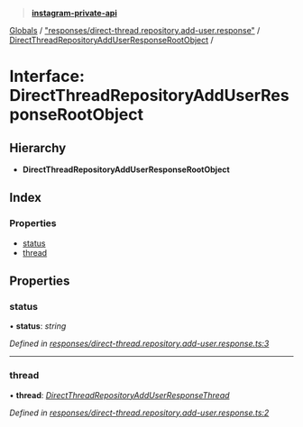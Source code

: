 > **[instagram-private-api](../README.md)**

[Globals](../README.md) / ["responses/direct-thread.repository.add-user.response"](../modules/_responses_direct_thread_repository_add_user_response_.md) / [DirectThreadRepositoryAddUserResponseRootObject](_responses_direct_thread_repository_add_user_response_.directthreadrepositoryadduserresponserootobject.md) /

# Interface: DirectThreadRepositoryAddUserResponseRootObject

## Hierarchy

* **DirectThreadRepositoryAddUserResponseRootObject**

## Index

### Properties

* [status](_responses_direct_thread_repository_add_user_response_.directthreadrepositoryadduserresponserootobject.md#status)
* [thread](_responses_direct_thread_repository_add_user_response_.directthreadrepositoryadduserresponserootobject.md#thread)

## Properties

###  status

• **status**: *string*

*Defined in [responses/direct-thread.repository.add-user.response.ts:3](https://github.com/dilame/instagram-private-api/blob/01eb399/src/responses/direct-thread.repository.add-user.response.ts#L3)*

___

###  thread

• **thread**: *[DirectThreadRepositoryAddUserResponseThread](_responses_direct_thread_repository_add_user_response_.directthreadrepositoryadduserresponsethread.md)*

*Defined in [responses/direct-thread.repository.add-user.response.ts:2](https://github.com/dilame/instagram-private-api/blob/01eb399/src/responses/direct-thread.repository.add-user.response.ts#L2)*